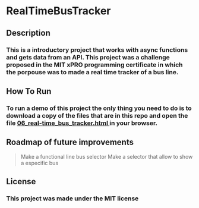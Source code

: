# RealTimeBusTracker

## Description

### This is a introductory project that works with async functions and gets data from an API. This project was a challenge proposed in the MIT xPRO programming certificate in which the porpouse was to made a real time tracker of a bus line.

## How To Run

### To run a demo of this project the only thing you need to do is to download a copy of the files that are in this repo and open the file <u> 06_real-time_bus_tracker.html </u> in your browser. 

## Roadmap of future improvements

> Make a functional line bus selector
> Make a selector that allow to show a especific bus

## License 

### This project was made under the MIT license

